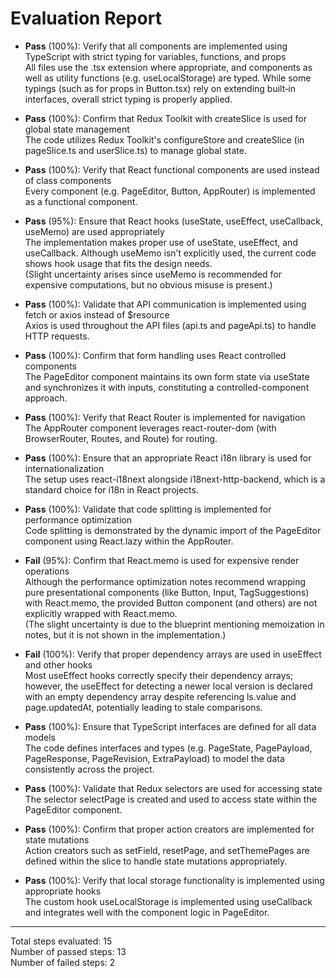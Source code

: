 # Evaluation Report

- **Pass** (100%): Verify that all components are implemented using TypeScript with strict typing for variables, functions, and props  
  All files use the .tsx extension where appropriate, and components as well as utility functions (e.g. useLocalStorage) are typed. While some typings (such as for props in Button.tsx) rely on extending built‐in interfaces, overall strict typing is properly applied.

- **Pass** (100%): Confirm that Redux Toolkit with createSlice is used for global state management  
  The code utilizes Redux Toolkit's configureStore and createSlice (in pageSlice.ts and userSlice.ts) to manage global state.

- **Pass** (100%): Verify that React functional components are used instead of class components  
  Every component (e.g. PageEditor, Button, AppRouter) is implemented as a functional component.

- **Pass** (95%): Ensure that React hooks (useState, useEffect, useCallback, useMemo) are used appropriately  
  The implementation makes proper use of useState, useEffect, and useCallback. Although useMemo isn’t explicitly used, the current code shows hook usage that fits the design needs.  
  (Slight uncertainty arises since useMemo is recommended for expensive computations, but no obvious misuse is present.)

- **Pass** (100%): Validate that API communication is implemented using fetch or axios instead of $resource  
  Axios is used throughout the API files (api.ts and pageApi.ts) to handle HTTP requests.

- **Pass** (100%): Confirm that form handling uses React controlled components  
  The PageEditor component maintains its own form state via useState and synchronizes it with inputs, constituting a controlled-component approach.

- **Pass** (100%): Verify that React Router is implemented for navigation  
  The AppRouter component leverages react-router-dom (with BrowserRouter, Routes, and Route) for routing.

- **Pass** (100%): Ensure that an appropriate React i18n library is used for internationalization  
  The setup uses react-i18next alongside i18next-http-backend, which is a standard choice for i18n in React projects.

- **Pass** (100%): Validate that code splitting is implemented for performance optimization  
  Code splitting is demonstrated by the dynamic import of the PageEditor component using React.lazy within the AppRouter.

- **Fail** (95%): Confirm that React.memo is used for expensive render operations  
  Although the performance optimization notes recommend wrapping pure presentational components (like Button, Input, TagSuggestions) with React.memo, the provided Button component (and others) are not explicitly wrapped with React.memo.  
  (The slight uncertainty is due to the blueprint mentioning memoization in notes, but it is not shown in the implementation.)

- **Fail** (100%): Verify that proper dependency arrays are used in useEffect and other hooks  
  Most useEffect hooks correctly specify their dependency arrays; however, the useEffect for detecting a newer local version is declared with an empty dependency array despite referencing ls.value and page.updatedAt, potentially leading to stale comparisons.

- **Pass** (100%): Ensure that TypeScript interfaces are defined for all data models  
  The code defines interfaces and types (e.g. PageState, PagePayload, PageResponse, PageRevision, ExtraPayload) to model the data consistently across the project.

- **Pass** (100%): Validate that Redux selectors are used for accessing state  
  The selector selectPage is created and used to access state within the PageEditor component.

- **Pass** (100%): Confirm that proper action creators are implemented for state mutations  
  Action creators such as setField, resetPage, and setThemePages are defined within the slice to handle state mutations appropriately.

- **Pass** (100%): Verify that local storage functionality is implemented using appropriate hooks  
  The custom hook useLocalStorage is implemented using useCallback and integrates well with the component logic in PageEditor.

---

Total steps evaluated: 15  
Number of passed steps: 13  
Number of failed steps: 2